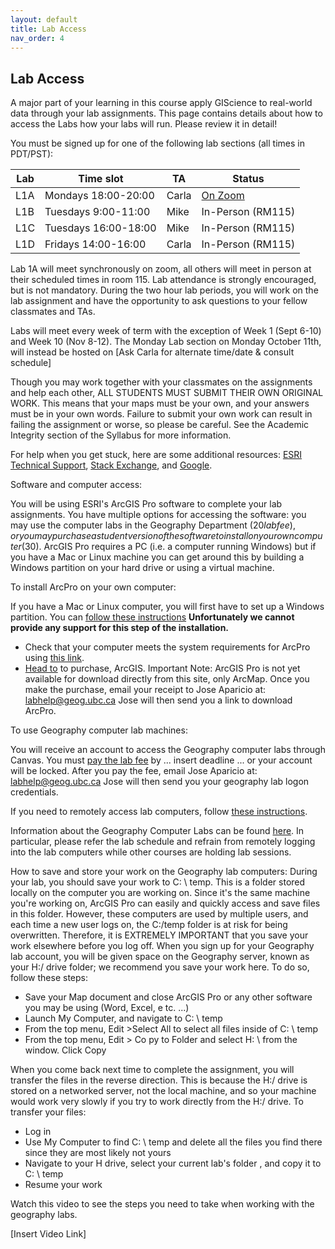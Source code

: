 ```yaml
---
layout: default
title: Lab Access
nav_order: 4
---
```


## Lab Access

A major part of your learning in this course apply GIScience to real-world data through your lab assignments. This page contains details about how to access the Labs how your labs will run. Please review it in detail!

You must be signed up for one of the following lab sections (all times in PDT/PST):

|Lab |           Time slot    | TA      |Status              |
|----|------------------------|---------|--------------------|
|L1A |Mondays 18:00-20:00     |Carla    |[On Zoom](link)     |
|L1B |Tuesdays 9:00-11:00     |Mike     |In-Person  (RM115)  |
|L1C |Tuesdays 16:00-18:00    |Mike     |In-Person  (RM115)  |
|L1D |Fridays 14:00-16:00     |Carla    |In-Person  (RM115)  |


Lab 1A will meet synchronously on zoom, all others will meet in person at their scheduled times in room 115.  Lab attendance is strongly encouraged, but is not mandatory.  During the two hour lab periods, you will work on the lab assignment and have the opportunity to ask questions to your fellow classmates and TAs.

Labs will meet every week of term with the exception of Week 1 (Sept 6-10) and Week 10 (Nov 8-12).  The Monday Lab section on Monday October 11th, will instead be hosted on [Ask Carla for alternate time/date & consult schedule]

Though you may work together with your classmates on the assignments and help each other, ALL STUDENTS MUST SUBMIT THEIR OWN ORIGINAL WORK. This means that your maps must be your own, and your answers must be in your own words. Failure to submit your own work can result in failing the assignment or worse, so please be careful. See the Academic Integrity section of the Syllabus for more information.

For help when you get stuck, here are some additional resources: [ESRI Technical Support](https://support.esri.com/en), [Stack Exchange](https://gis.stackexchange.com/), and [Google](https://www.google.com/).

Software and computer access:

You will be using ESRI's ArcGIS Pro software to complete your lab assignments. You have multiple options for accessing the software: you may use the computer labs in the Geography Department ($20 lab fee), or you may purchase a student version of the software to install on your own computer ($30).  ArcGIS Pro requires a PC (i.e. a computer running Windows) but if you have a Mac or Linux machine you can get around this by building a Windows partition on your hard drive or using a virtual machine. 

To install ArcPro on your own computer:

If you have a Mac or Linux computer, you will first have to set up a Windows partition. You can [follow these instructions](https://support.apple.com/en-ca/HT201468) **Unfortunately we cannot provide any support for this step of the installation.**
* Check that your computer meets the system requirements for ArcPro using [this link](http://www.systemrequirementslab.com/Client/Standard/?apikey=50F41142-39B0-4061-97C2-BA7B7FE43D0E&refid=1186&item=12433).
* [Head to](http://gis.ubc.ca/software/) to purchase, ArcGIS.  Important Note: ArcGIS Pro is not yet available for download directly from this site, only ArcMap.  Once you make the purchase, email your receipt to Jose Aparicio at: labhelp@geog.ubc.ca Jose will then send you a link to download ArcPro.

To use Geography computer lab machines:

You will receive an account to access the Geography computer labs through Canvas. You must [pay the lab fee](http://geog-epayment.sites.olt.ubc.ca/fees/geoglab-fees/) by ... insert deadline ... or your account will be locked.  After you pay the fee, email Jose Aparicio at: labhelp@geog.ubc.ca Jose will then send you your geography lab logon credentials.

If you need to remotely access lab computers, follow [these instructions](RemoteDesktop.pdf).

Information about the Geography Computer Labs can be found [here](https://geog.ubc.ca/undergraduate/study-resources/).  In particular, please refer the lab schedule and refrain from remotely logging into the lab computers while other courses are holding lab sessions.

How to save and store your work on the Geography lab computers:
During your lab, you should save your work to C: \ temp. This is a folder stored locally on the computer you are working on. Since it's the same machine you're working on, ArcGIS Pro can easily and quickly access and save files in this folder. However, these computers are used by multiple users, and each time a new user logs on, the C:/temp folder is at risk for being overwritten. Therefore, it is EXTREMELY IMPORTANT that you save your work elsewhere before you log off. When you sign up for your Geography lab account, you will be given space on the Geography server, known as your H:/ drive folder; we recommend you save your work here. To do so, follow these steps:

* Save your Map document and close ArcGIS Pro or any other software you may be using (Word, Excel, e tc. ...)
* Launch My Computer, and navigate to C: \ temp
* From the top menu, Edit >Select All to select all files inside of C: \ temp
* From the top menu, Edit > Co py to Folder and select H: \ from the window. Click Copy

When you come back next time to complete the assignment, you will transfer the files in the reverse direction. This is because the H:/ drive is stored on a networked server, not the local machine, and so your machine would work very slowly if you try to work directly from the H:/ drive. To transfer your files:

* Log in
* Use My Computer to find C: \ temp and delete all the files you find there since they are most likely not yours
* Navigate to your H drive, select your current lab's folder , and copy it to C: \ temp
* Resume your work

Watch this video to see the steps you need to take when working with the geography labs.

[Insert Video Link]